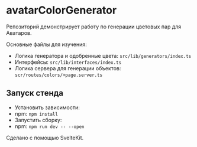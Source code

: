 # avatarColorGenerator

Репозиторий демонстрирует работу по генерации цветовых пар для Аватаров.

Основные файлы для изучения:
- Логика генератора и одобренные цвета: `src/lib/generators/index.ts`
- Интерфейсы: `src/lib/interfaces/index.ts`
- Логика сервера для генерации объектов: `scr/routes/colors/+page.server.ts`

## Запуск стенда

- Установить зависимости: 
 - npm: `npm install`
- Запустить сборку: 
 - npm: `npm run dev -- --open`

Сделано с помощью SvelteKit.